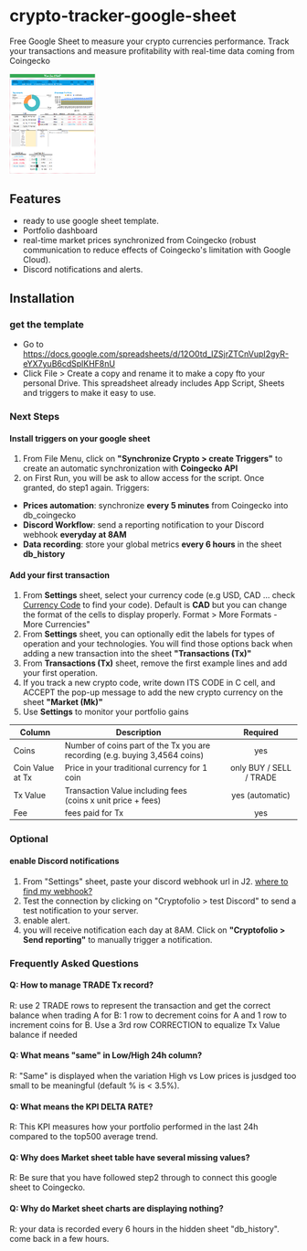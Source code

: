 # crypto-tracker-google-sheet
Free Google Sheet to measure your crypto currencies performance. Track your transactions and measure profitability with real-time data coming from Coingecko

<img src="screenshot.png" width="150">

## Features

- ready to use google sheet template.
- Portfolio dashboard
- real-time market prices synchronized from Coingecko (robust communication to reduce effects of Coingecko's limitation with Google Cloud).
- Discord notifications and alerts.

## Installation
### get the template
- Go to https://docs.google.com/spreadsheets/d/12O0td_IZSjrZTCnVupI2gyR-eYX7yuB6cdSplKHF8nU
- Click File > Create a copy and rename it to make a copy fto your personal Drive. 
This spreadsheet already includes App Script, Sheets and triggers to make it easy to use.

### Next Steps
#### Install triggers on your google sheet
1. From File Menu, click on **"Synchronize Crypto > create Triggers"** to create an automatic synchronization with __Coingecko API__
2. on First Run, you will be ask to allow access for the script. Once granted, do step1 again.
Triggers:
- **Prices automation**: synchronize __every 5 minutes__ from Coingecko into db_coingecko
- **Discord Workflow**: send a reporting notification to your Discord webhook __everyday at 8AM__
- **Data recording**: store your global metrics __every 6 hours__ in the sheet **db_history**

#### Add your first transaction
1. From **Settings** sheet, select your currency code (e.g USD, CAD ... check [Currency Code](https://en.wikipedia.org/wiki/ISO_4217) to find your code).
Default is **CAD** but you can change the format of the cells to display properly. Format > More Formats - More Currencies"						
2. From **Settings** sheet, you can optionally edit the labels for types of operation and your technologies. You will find those options back when adding a new transaction into the sheet **"Transactions (Tx)"**						
3. From **Transactions (Tx)** sheet, remove the first example lines and add your first operation.						
4. If you track a new crypto code, write down ITS CODE in C cell, and ACCEPT the pop-up message to add the new crypto currency on the sheet **"Market (Mk)"**
5. Use **Settings** to monitor your portfolio gains
		
| Column           | Description                                                                 |   |         Required        |
|------------------|-----------------------------------------------------------------------------|---|:-----------------------:|
| Coins            | Number of coins part of the Tx you are recording (e.g. buying 3,4564 coins) |   |           yes           |
| Coin Value at Tx | Price in your traditional currency for 1 coin                               |   | only BUY / SELL / TRADE |
| Tx Value         | Transaction Value including fees (coins x unit price + fees)                |   |     yes (automatic)     |
| Fee              | fees paid for Tx                                                            |   |           yes           |					
### Optional
#### enable Discord notifications
1. From "Settings" sheet, paste your discord webhook url in J2. [where to find my webhook?](https://support.discord.com/hc/en-us/articles/228383668-Intro-to-Webhooks)
2. Test the connection by clicking on "Cryptofolio > test Discord" to send a test notification to your server.						
3. enable alert.						
4. you will receive notification each day at 8AM. Click on **"Cryptofolio > Send reporting"** to manually trigger a notification.

### Frequently Asked Questions					
#### Q: How to manage TRADE Tx record?						
R: use 2 TRADE rows to represent the transaction and get the correct balance when trading A for B: 1 row to decrement coins for A and 1 row to increment coins for B. Use a 3rd row CORRECTION to equalize Tx Value balance if needed						

#### Q: What means "same" in Low/High 24h column?						
R: "Same" is displayed when the variation High vs Low prices is jusdged too small to be meaningful (default % is < 3.5%).					

#### Q: What means the KPI DELTA RATE?						
R: This KPI measures how your portfolio performed in the last 24h compared to the top500 average trend.						

#### Q: Why does Market sheet table have several missing values?  						
R: Be sure that you have followed step2 through to connect this google sheet to Coingecko.						

#### Q: Why do Market sheet charts are displaying nothing?						
R: your data is recorded every 6 hours in the hidden sheet "db_history". come back in a few hours.						
